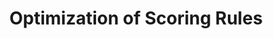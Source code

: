 ---
title: "Optimization of Scoring Rules"
authors: 'Yingkai Li \textcircled{R} Jason Hartline \textcircled{R} Liren Shan \textcircled{R} Yifan Wu'
type: '1' #1:conference; 2:journal; 3:both
year: '2022'
conference: 'ACM Conference on Economics and Computation'
acronym: 'EC'
link: 'https://arxiv.org/abs/2007.02905'
---